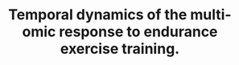 ---
layout: ../../layouts/Publication.astro
title: Temporal dynamics of the multi-omic response to endurance exercise training.
journal: Nature
authors: MoTrPAC Study Group, Lead Analysts, MoTrPAC Study Group
year: 2024
page: 174-183
volume: 629
issue: 8010
pmid: 38693412.0
pmcid: PMC11062907
doi: 10.1038/s41586-023-06877-w
landmark: False
dccs: ['MoTrPAC']
carousel: False
carousel_title: MoTrPAC Multiomics Dataset Collected from Rats in Response to Endurance Training
carousel_link: https://motrpac-data.org/
image: https://cfde-drc.s3.amazonaws.com/assets/img/motrpac-for-carousel.png
featured: False
keywords: ["Acetylation", "Physical Endurance", "Rats", "Mitochondria", "Female", "Time Factors", "Non-alcoholic Fatty Liver Disease", "Proteome", "Transcriptome", "Blood", "Multiomics", "Lipidomics", "Cardiovascular Diseases", "Animals", "Humans", "Male", "Endurance Training", "Internet", "Organ Specificity", "Epigenome", "Phosphorylation", "Ubiquitination", "Wounds and Injuries", "Inflammatory Bowel Diseases", "Proteomics", "Databases, Factual", "Metabolome", "Physical Conditioning, Animal"]
---